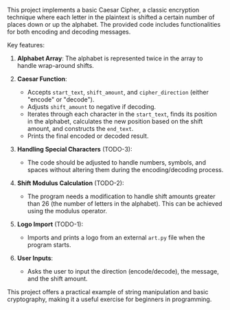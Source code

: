 This project implements a basic Caesar Cipher, a classic encryption technique where each letter in the plaintext is shifted a certain number of places down or up the alphabet. The provided code includes functionalities for both encoding and decoding messages.

Key features:
1. **Alphabet Array**: The alphabet is represented twice in the array to handle wrap-around shifts.
2. **Caesar Function**: 
   - Accepts `start_text`, `shift_amount`, and `cipher_direction` (either "encode" or "decode").
   - Adjusts `shift_amount` to negative if decoding.
   - Iterates through each character in the `start_text`, finds its position in the alphabet, calculates the new position based on the shift amount, and constructs the `end_text`.
   - Prints the final encoded or decoded result.

3. **Handling Special Characters** (TODO-3):
   - The code should be adjusted to handle numbers, symbols, and spaces without altering them during the encoding/decoding process.

4. **Shift Modulus Calculation** (TODO-2):
   - The program needs a modification to handle shift amounts greater than 26 (the number of letters in the alphabet). This can be achieved using the modulus operator.

5. **Logo Import** (TODO-1):
   - Imports and prints a logo from an external `art.py` file when the program starts.

6. **User Inputs**:
   - Asks the user to input the direction (encode/decode), the message, and the shift amount.

This project offers a practical example of string manipulation and basic cryptography, making it a useful exercise for beginners in programming.
